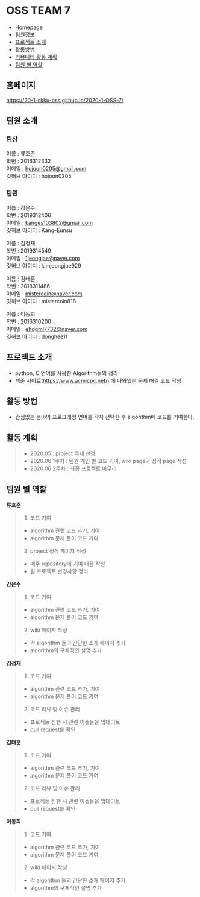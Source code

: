 # OSS TEAM 7
- [Homepage](#HOME_PAGE)
- [팀원정보](#Members)
- [프로젝트 소개](#about_project)
- [활동방법](#How_To_Do)
- [커뮤니티 활동 계획](#plan)
- [팀원 별 역할](#How_TO_contribute)

## <div id = "HOME_PAGE">홈페이지</div>
https://20-1-skku-oss.github.io/2020-1-OSS-7/

## <div id = "Members">팀원 소개</div>
### 팀장 
이름 : 류호준<br>
학번 : 2016312332<br>
이메일 : hojoon0205@gmail.com<br>
깃허브 아이디 : hojoon0205<br>

### 팀원
이름 : 강은수<br>
학번 : 2019312406<br>
이메일 : kanges103802@gmail.com<br>
깃허브 아이디 : Kang-Eunsu<br>

이름 : 김정재<br>
학번 : 2019314549<br>
이메일 : 1jeongjae@naver.com<br>
깃허브 아이디 : kimjeongjae929<br>

이름 : 김태훈<br>
학번 : 2018311486<br>
이메일 : mistercoin@naver.com<br>
깃허브 아이디 : mistercoin818<br>

이름 : 이동희<br>
학번 : 2016310200<br>
이메일 : ehdgml7732@naver.com<br>
깃허브 아이디 : donghee11<br>

## <div id="about_project">프로젝트 소개</div>
* python, C 언어를 사용한 Algorithm들의 정리
* 백준 사이트(https://www.acmicpc.net/) 에 나와있는 문제 해결 코드 작성


## <div id="How_To_Do">활동 방법</div>
- 관심있는 분야의 프로그래밍 언어를 각자 선택한 후 algorithm에 코드를 기여한다.


## <div id="plan">활동 계획</div>
>  * 2020.05 : project 주제 선정
>  * 2020.06 1주차 : 팀원 개인 별 코드 기여, wiki page와 정적 page 작성
>  * 2020.06 2주차 : 최종 프로젝트 마무리


## <div id="How_TO_contribute">팀원 별 역할</div>

**류호준**
> 1. 코드 기여<br>
>  * algorithm 관련 코드 추가, 기여 <br>
>  * algorithm 문제 풀이 코드 기여<br>
> 2. project 정적 페이지 작성<br>
>  * 매주 repository에 기여 내용 작성
>  * 팀 프로젝트 변경사항 정리

**강은수**
> 1. 코드 기여<br>
>  * algorithm 관련 코드 추가, 기여 <br>
>  * algorithm 문제 풀이 코드 기여<br>
> 2. wiki 페이지 작성<br>
>  * 각 algorithm 들의 간단한 소개 페이지 추가
>  * algorithm의 구체적인 설명 추가

**김정재**
> 1. 코드 기여<br>
>  * algorithm 관련 코드 추가, 기여 <br>
>  * algorithm 문제 풀이 코드 기여<br>
> 2. 코드 리뷰 및 이슈 관리<br>
>  * 프로젝트 진행 시 관련 이슈들을 업데이트<br>
>  * pull request를 확인

**김태훈**
> 1. 코드 기여<br>
>  * algorithm 관련 코드 추가, 기여 <br>
>  * algorithm 문제 풀이 코드 기여<br>
> 2. 코드 리뷰 및 이슈 관리<br>
>  * 프로젝트 진행 시 관련 이슈들을 업데이트<br>
>  * pull request를 확인

**이동희**
> 1. 코드 기여<br>
>  * algorithm 관련 코드 추가, 기여 <br>
>  * algorithm 문제 풀이 코드 기여<br>
> 2. wiki 페이지 작성<br>
>  * 각 algorithm 들의 간단한 소개 페이지 추가
>  * algorithm의 구체적인 설명 추가
